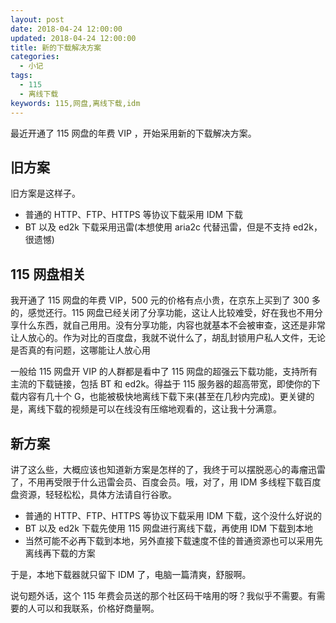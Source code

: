 ```yaml
---
layout: post
date: 2018-04-24 12:00:00
updated: 2018-04-24 12:00:00
title: 新的下载解决方案
categories:
  - 小记
tags:
  - 115
  - 离线下载
keywords: 115,网盘,离线下载,idm
---
```


最近开通了 115 网盘的年费 VIP ，开始采用新的下载解决方案。

<!--more-->

## 旧方案

旧方案是这样子。

- 普通的 HTTP、FTP、HTTPS 等协议下载采用 IDM 下载
- BT 以及 ed2k 下载采用迅雷(本想使用 aria2c 代替迅雷，但是不支持 ed2k，很遗憾)

## 115 网盘相关

我开通了 115 网盘的年费 VIP，500 元的价格有点小贵，在京东上买到了 300 多的，感觉还行。115 网盘已经关闭了分享功能，这让人比较难受，好在我也不用分享什么东西，就自己用用。没有分享功能，内容也就基本不会被审查，这还是非常让人放心的。作为对比的百度盘，我就不说什么了，胡乱封锁用户私人文件，无论是否真的有问题，这哪能让人放心用

一般给 115 网盘开 VIP 的人群都是看中了 115 网盘的超强云下载功能，支持所有主流的下载链接，包括 BT 和 ed2k。得益于 115 服务器的超高带宽，即使你的下载内容有几十个 G，也能被极快地离线下载下来(甚至在几秒内完成)。更关键的是，离线下载的视频是可以在线没有压缩地观看的，这让我十分满意。

## 新方案

讲了这么些，大概应该也知道新方案是怎样的了，我终于可以摆脱恶心的毒瘤迅雷了，不用再受限于什么迅雷会员、百度会员。哦，对了，用 IDM 多线程下载百度盘资源，轻轻松松，具体方法请自行谷歌。

- 普通的 HTTP、FTP、HTTPS 等协议下载采用 IDM 下载，这个没什么好说的
- BT 以及 ed2k 下载先使用 115 网盘进行离线下载，再使用 IDM 下载到本地
- 当然可能不必再下载到本地，另外直接下载速度不佳的普通资源也可以采用先离线再下载的方案

于是，本地下载器就只留下 IDM 了，电脑一篇清爽，舒服啊。

说句题外话，这个 115 年费会员送的那个社区码干啥用的呀？我似乎不需要。有需要的人可以和我联系，价格好商量啊。
